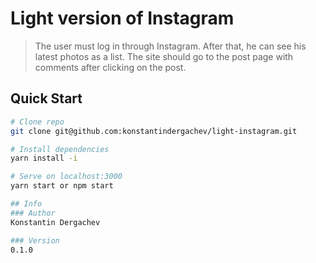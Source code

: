 # Light version of Instagram
> The user must log in through Instagram. After that, he can see his latest photos as a list. The site should go to the post page with comments after clicking on the post.

## Quick Start

```bash
# Clone repo
git clone git@github.com:konstantindergachev/light-instagram.git

# Install dependencies
yarn install -i

# Serve on localhost:3000
yarn start or npm start

## Info
### Author
Konstantin Dergachev

### Version
0.1.0